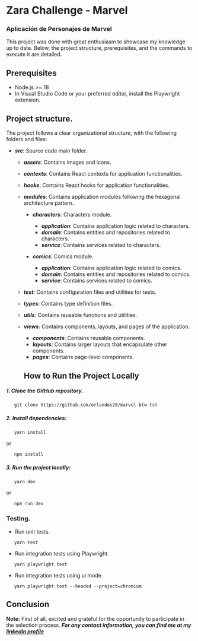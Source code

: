 # Zara Challenge - Marvel

### Aplicación de Personajes de Marvel

This project was done with great enthusiasm to showcase my knowledge up to date.
Below, the project structure, prerequisites, and the commands to execute it are detailed.

## Prerequisites

- Node.js >= 18
- In Visual Studio Code or your preferred editor, install the Playwright extension.

## Project structure.

The project follows a clear organizational structure, with the following folders and files:

- ***src***: Source code main folder.

  - ***assets***: Contains images and icons.
  - ***contexts***: Contains React contexts for application functionalities.
  - ***hooks***: Contains React hooks for application functionalities.
  - ***modules***: Contains application modules following the hexagonal architecture pattern.

    - ***characters***: Characters module.

      - ***application***: Contains application logic related to characters.
      - ***domain***: Contains entities and repositories related to characters.
      - ***service***: Contains services related to characters.

    - ***comics***: Comics module.

      - ***application***: Contains application logic related to comics.
      - ***domain***: Contains entities and repositories related to comics.
      - ***service***: Contains services related to comics.

  - ***test***: Contains configuration files and utilities for tests.
  - ***types***: Contains type definition files.
  - ***utils***: Contains reusable functions and utilities.
  - ***views***: Contains components, layouts, and pages of the application.

    - ***components***: Contains reusable components.
    - ***layouts***: Contains larger layouts that encapsulate other components.
    - ***pages***: Contains page-level components.

    ## How to Run the Project Locally

##### 1. Clone the GitHub repository.

```
   git clone https://github.com/orlandos20/marvel-btw-tst
```

##### 2. Install dependencies:

```
   yarn install
```

or

```
   npm install
```

##### 3. Run the project locally:

```
   yarn dev
```

or

```
   npm run dev
```

### Testing.

- Run unit tests.

```
   yarn test
```

- Run integration tests using Playwright.

```
   yarn playwright test
```

- Run integration tests using ui mode.

```
   yarn playwright test --headed --project=chromium
```

## Conclusion

**Note:** First of all, excited and grateful for the opportunity to participate in the selection process.
**_For any contact information, you can find me at my [linkedIn profile](https://www.linkedin.com/in/jimenezorlando/)_**

